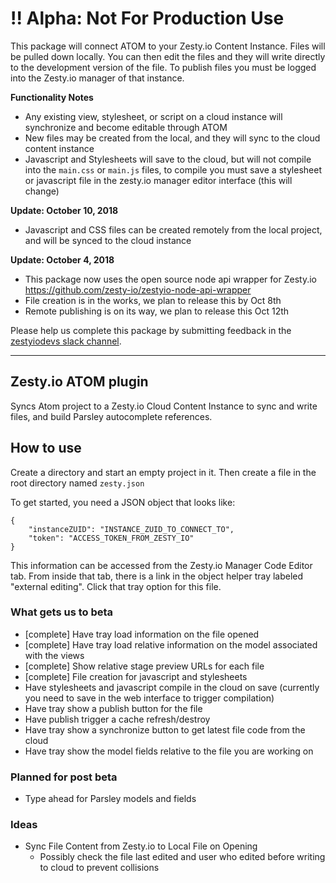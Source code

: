 # !! Alpha: Not For Production Use

This package will connect ATOM to your Zesty.io Content Instance. Files will be pulled down locally. You can then edit the files and they will write directly to the development version of the file. To publish files you must be logged into the Zesty.io manager of that instance.

**Functionality Notes**

* Any existing view, stylesheet, or script on a cloud instance will synchronize and become editable through ATOM
* New files may be created from the local, and they will sync to the cloud content instance
* Javascript and Stylesheets will save to the cloud, but will not compile into the `main.css` or `main.js` files, to compile you must save a stylesheet or javascript file in the zesty.io manager editor interface (this will change)

**Update: October 10, 2018**

* Javascript and CSS files can be created remotely from the local project, and will be synced to the cloud instance

**Update: October 4, 2018**

* This package now uses the open source node api wrapper for Zesty.io https://github.com/zesty-io/zestyio-node-api-wrapper
* File creation is in the works, we plan to release this by Oct 8th
* Remote publishing is on its way, we plan to release this Oct 12th


Please help us complete this package by submitting feedback in the [zestyiodevs slack channel](https://chat.zesty.io/).

---

## Zesty.io ATOM plugin

Syncs Atom project to a Zesty.io Cloud Content Instance to sync and write files, and build Parsley autocomplete references.

## How to use

Create a directory and start an empty project in it. Then create a file in the root directory named `zesty.json`

To get started, you need a JSON object that looks like:

```
{
	"instanceZUID": "INSTANCE_ZUID_TO_CONNECT_TO",
	"token": "ACCESS_TOKEN_FROM_ZESTY_IO"
}
```

This information can be accessed from the Zesty.io Manager Code Editor tab. From inside that tab, there is a link in the object helper tray labeled "external editing". Click that tray option for this file.

### What gets us to beta

* [complete] Have tray load information on the file opened
* [complete] Have tray load relative information on the model associated with the views
* [complete] Show relative stage preview URLs for each file
* [complete] File creation for javascript and stylesheets
* Have stylesheets and javascript compile in the cloud on save (currently you need to save in the web interface to trigger compilation)
* Have tray show a publish button for the file
* Have publish trigger a cache refresh/destroy
* Have tray show a synchronize button to get latest file code from the cloud
* Have tray show the model fields relative to the file you are working on


### Planned for post beta

* Type ahead for Parsley models and fields

### Ideas

* Sync File Content from Zesty.io to Local File on Opening
	* Possibly check the file last edited and user who edited before writing to cloud to prevent collisions
